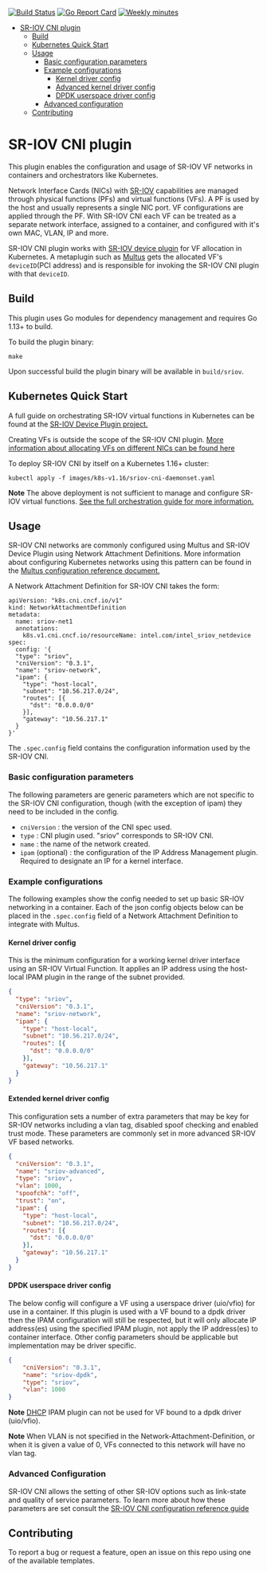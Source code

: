 [![Build Status](https://travis-ci.org/k8snetworkplumbingwg/sriov-cni.svg?branch=master)](https://travis-ci.org/k8snetworkplumbingwg/sriov-cni) [![Go Report Card](https://goreportcard.com/badge/github.com/k8snetworkplumbingwg/sriov-cni)](https://goreportcard.com/report/github.com/k8snetworkplumbingwg/sriov-cni) [![Weekly minutes](https://img.shields.io/badge/Weekly%20Meeting%20Minutes-Mon%203pm%20GMT-blue.svg?style=plastic)](https://docs.google.com/document/d/1sJQMHbxZdeYJPgAWK1aSt6yzZ4K_8es7woVIrwinVwI)

   * [SR-IOV CNI plugin](#sr-iov-cni-plugin)
      * [Build](#build)
      * [Kubernetes Quick Start](#kubernetes-quick-start)
      * [Usage](#usage)
         * [Basic configuration parameters](#basic-configuration-parameters)
         * [Example configurations](#example-configurations)
            * [Kernel driver config](#kernel-driver-config)
            * [Advanced kernel driver config](#advanced-kernel-driver-config)
            * [DPDK userspace driver config](#dpdk-userspace-driver-config)
         * [Advanced configuration](#advanced-configuration)
      * [Contributing](#contributing)

# SR-IOV CNI plugin
This plugin enables the configuration and usage of SR-IOV VF networks in containers and orchestrators like Kubernetes.

Network Interface Cards (NICs) with [SR-IOV](http://blog.scottlowe.org/2009/12/02/what-is-sr-iov/) capabilities are managed through physical functions (PFs) and virtual functions (VFs). A PF is used by the host and usually represents a single NIC port. VF configurations are applied through the PF. With SR-IOV CNI each VF can be treated as a separate network interface, assigned to a container, and configured with it's own MAC, VLAN, IP and more.

SR-IOV CNI plugin works with [SR-IOV device plugin](https://github.com/k8snetworkplumbingwg/sriov-network-device-plugin) for VF allocation in Kubernetes. A metaplugin such as [Multus](https://github.com/intel/multus-cni) gets the allocated VF's `deviceID`(PCI address) and is responsible for invoking the SR-IOV CNI plugin with that `deviceID`.

## Build

This plugin uses Go modules for dependency management and requires Go 1.13+ to build.

To build the plugin binary:

``
make
``

Upon successful build the plugin binary will be available in `build/sriov`.

## Kubernetes Quick Start
A full guide on orchestrating SR-IOV virtual functions in Kubernetes can be found at the [SR-IOV Device Plugin project.](https://github.com/k8snetworkplumbingwg/sriov-network-device-plugin#quick-start)

Creating VFs is outside the scope of the SR-IOV CNI plugin. [More information about allocating VFs on different NICs can be found here](https://github.com/k8snetworkplumbingwg/sriov-network-device-plugin/blob/master/docs/vf-setup.md)

To deploy SR-IOV CNI by itself on a Kubernetes 1.16+ cluster:

`kubectl apply -f images/k8s-v1.16/sriov-cni-daemonset.yaml`

**Note** The above deployment is not sufficient to manage and configure SR-IOV virtual functions. [See the full orchestration guide for more information.](https://github.com/k8snetworkplumbingwg/sriov-network-device-plugin#sr-iov-network-device-plugin)


## Usage
SR-IOV CNI networks are commonly configured using Multus and SR-IOV Device Plugin using Network Attachment Definitions. More information about configuring Kubernetes networks using this pattern can be found in the [Multus configuration reference document.](https://intel.github.io/multus-cni/docs/configuration.html)

A Network Attachment Definition for SR-IOV CNI takes the form:

```
apiVersion: "k8s.cni.cncf.io/v1"
kind: NetworkAttachmentDefinition
metadata:
  name: sriov-net1
  annotations:
    k8s.v1.cni.cncf.io/resourceName: intel.com/intel_sriov_netdevice
spec:
  config: '{
  "type": "sriov",
  "cniVersion": "0.3.1",
  "name": "sriov-network",
  "ipam": {
    "type": "host-local",
    "subnet": "10.56.217.0/24",
    "routes": [{
      "dst": "0.0.0.0/0"
    }],
    "gateway": "10.56.217.1"
  }
}'
```

The `.spec.config` field contains the configuration information used by the SR-IOV CNI.

### Basic configuration parameters

The following parameters are generic parameters which are not specific to the SR-IOV CNI configuration, though (with the exception of ipam) they need to be included in the config.

* `cniVersion` : the version of the CNI spec used.
* `type` : CNI plugin used. "sriov" corresponds to SR-IOV CNI.
* `name` : the name of the network created.
* `ipam` (optional) : the configuration of the IP Address Management plugin. Required to designate an IP for a kernel interface.

### Example configurations
The following examples show the config needed to set up basic SR-IOV networking in a container. Each of the json config objects below can be placed in the `.spec.config` field of a Network Attachment Definition to integrate with Multus.

#### Kernel driver config
This is the minimum configuration for a working kernel driver interface using an SR-IOV Virtual Function. It applies an IP address using the host-local IPAM plugin in the range of the subnet provided.

```json
{
  "type": "sriov",
  "cniVersion": "0.3.1",
  "name": "sriov-network",
  "ipam": {
    "type": "host-local",
    "subnet": "10.56.217.0/24",
    "routes": [{
      "dst": "0.0.0.0/0"
    }],
    "gateway": "10.56.217.1"
  }
}
```

#### Extended kernel driver config
This configuration sets a number of extra parameters that may be key for SR-IOV networks including a vlan tag, disabled spoof checking and enabled trust mode. These parameters are commonly set in more advanced SR-IOV VF based networks.

```json
{
  "cniVersion": "0.3.1",
  "name": "sriov-advanced",
  "type": "sriov",
  "vlan": 1000,
  "spoofchk": "off",
  "trust": "on",
  "ipam": {
    "type": "host-local",
    "subnet": "10.56.217.0/24",
    "routes": [{
      "dst": "0.0.0.0/0"
    }],
    "gateway": "10.56.217.1"
  }
}
```

#### DPDK userspace driver config

The below config will configure a VF using a userspace driver (uio/vfio) for use in a container. If this plugin is used with a VF bound to a dpdk driver then the IPAM configuration will still be respected, but it will only allocate IP address(es) using the specified IPAM plugin, not apply the IP address(es) to container interface. Other config parameters should be applicable but implementation may be driver specific.

```json
{
    "cniVersion": "0.3.1",
    "name": "sriov-dpdk",
    "type": "sriov",
    "vlan": 1000
}
```

**Note** [DHCP](https://github.com/containernetworking/plugins/tree/master/plugins/ipam/dhcp) IPAM plugin can not be used for VF bound to a dpdk driver (uio/vfio).

**Note** When VLAN is not specified in the Network-Attachment-Definition, or when it is given a value of 0,
VFs connected to this network will have no vlan tag.


### Advanced Configuration

SR-IOV CNI allows the setting of other SR-IOV options such as link-state and quality of service parameters. To learn more about how these parameters are set consult the [SR-IOV CNI configuration reference guide](docs/configuration-reference.md)

## Contributing
To report a bug or request a feature, open an issue on this repo using one of the available templates.
